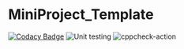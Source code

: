 # MiniProject_Template

[![Codacy Badge](https://api.codacy.com/project/badge/Grade/72b977d0c80a4138b44f4bdc9dc9992d)](https://app.codacy.com/manual/Stepin-104243/MiniProject_Template?utm_source=github.com&utm_medium=referral&utm_content=Stepin-104243/MiniProject_Template&utm_campaign=Badge_Grade_Dashboard)
![Unit testing](https://github.com/Stepin-104243/MiniProject_Template/workflows/Unit%20testing/badge.svg)
![cppcheck-action](https://github.com/Stepin-104243/MiniProject_Template/workflows/cppcheck-action/badge.svg)
